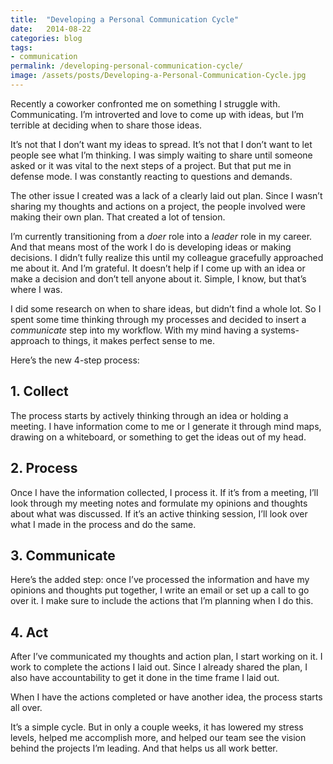 ```yaml
---
title:  "Developing a Personal Communication Cycle"
date:   2014-08-22
categories: blog
tags:
- communication
permalink: /developing-personal-communication-cycle/
image: /assets/posts/Developing-a-Personal-Communication-Cycle.jpg
---
```


Recently a coworker confronted me on something I struggle with. Communicating. I’m introverted and love to come up with ideas, but I’m terrible at deciding when to share those ideas.

<!--more-->

It’s not that I don’t want my ideas to spread. It’s not that I don’t want to let people see what I’m thinking. I was simply waiting to share until someone asked or it was vital to the next steps of a project. But that put me in defense mode. I was constantly reacting to questions and demands.

The other issue I created was a lack of a clearly laid out plan. Since I wasn’t sharing my thoughts and actions on a project, the people involved were making their own plan. That created a lot of tension.

I’m currently transitioning from a _doer_ role into a _leader_ role in my career. And that means most of the work I do is developing ideas or making decisions. I didn’t fully realize this until my colleague gracefully approached me about it. And I’m grateful. It doesn’t help if I come up with an idea or make a decision and don’t tell anyone about it. Simple, I know, but that’s where I was.

I did some research on when to share ideas, but didn’t find a whole lot. So I spent some time thinking through my processes and decided to insert a _communicate_ step into my workflow. With my mind having a systems-approach to things, it makes perfect sense to me.

Here’s the new 4-step process:

## 1\. Collect

The process starts by actively thinking through an idea or holding a meeting. I have information come to me or I generate it through mind maps, drawing on a whiteboard, or something to get the ideas out of my head.

## 2\. Process

Once I have the information collected, I process it. If it’s from a meeting, I’ll look through my meeting notes and formulate my opinions and thoughts about what was discussed. If it’s an active thinking session, I’ll look over what I made in the process and do the same.

## 3\. Communicate

Here’s the added step: once I’ve processed the information and have my opinions and thoughts put together, I write an email or set up a call to go over it. I make sure to include the actions that I’m planning when I do this.

## 4\. Act

After I’ve communicated my thoughts and action plan, I start working on it. I work to complete the actions I laid out. Since I already shared the plan, I also have accountability to get it done in the time frame I laid out.

When I have the actions completed or have another idea, the process starts all over.

It’s a simple cycle. But in only a couple weeks, it has lowered my stress levels, helped me accomplish more, and helped our team see the vision behind the projects I’m leading. And that helps us all work better.